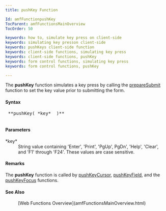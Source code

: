 ```yaml
---
title: pushKey Function

Id: amfFunctionpushKey
TocParent: amfFunctionsMainOverview
TocOrder: 50

keywords: how to, simulate key press on client-side
keywords: simulating key presson client-side
keywords: pushKeys client-side function
keywords: client-side functions, simulating key press
keywords: client-side functions, pushKey
keywords: form control functions, simulating key press
keywords: form control functions, pushKey

---
```


The **pushKey** function simulates a key press by calling the [ prepareSubmit](amfFunctionprepareSubmit.html) function to set the key value prior to submitting the form.

#### Syntax
<pre class="prettyprint">
 **pushKey( *key*  )** 
          </pre>

#### Parameters
<dl>
            <dt>
 *key* 
            </dt>
            <dd>String value containing 'Enter', 'Print', 'PgUp',
        PgDn', 'Help', 'Clear', and 'F1' through
        'F24'.  These values are case sensitive.</dd>
</dl>

#### Remarks
The **pushKey** function is called by [ pushKeyCursor](amfFunctionpushKeyCursor.html), [ pushKeyField](amfFunctionpushKeyField.html), and the [ pushKeyFocus](amfFunctionpushKeyFocus.html) functions.

#### See Also
<dl>
           <dd>[Web Functions Overview](amfFunctionsMainOverview.html)</dd></dl>

